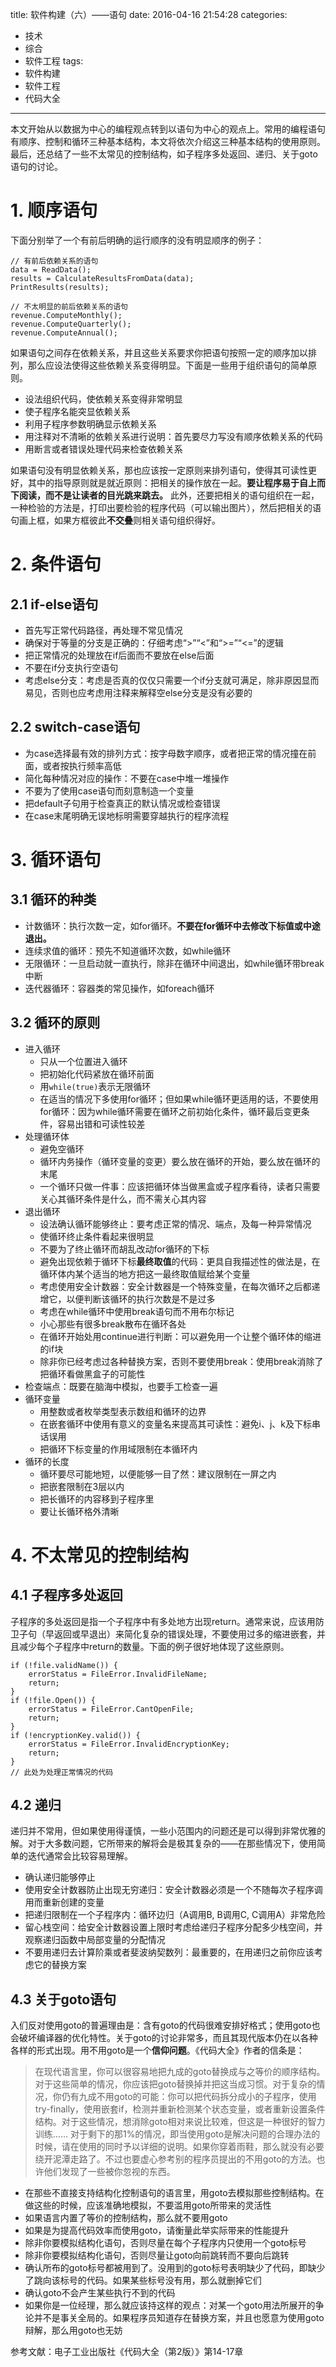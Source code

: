 title: 软件构建（六）——语句
date: 2016-04-16 21:54:28
categories:
- 技术
- 综合
- 软件工程
tags:
- 软件构建
- 软件工程
- 代码大全
---
本文开始从以数据为中心的编程观点转到以语句为中心的观点上。常用的编程语句有顺序、控制和循环三种基本结构，本文将依次介绍这三种基本结构的使用原则。最后，还总结了一些不太常见的控制结构，如子程序多处返回、递归、关于goto语句的讨论。

<!-- more -->

# 1. 顺序语句

下面分别举了一个有前后明确的运行顺序的没有明显顺序的例子：

    // 有前后依赖关系的语句
    data = ReadData();
    results = CalculateResultsFromData(data);
    PrintResults(results);

    // 不太明显的前后依赖关系的语句
    revenue.ComputeMonthly();
    revenue.ComputeQuarterly();
    revenue.ComputeAnnual();

如果语句之间存在依赖关系，并且这些关系要求你把语句按照一定的顺序加以排列，那么应设法使得这些依赖关系变得明显。下面是一些用于组织语句的简单原则。

* 设法组织代码，使依赖关系变得非常明显
* 使子程序名能突显依赖关系
* 利用子程序参数明确显示依赖关系
* 用注释对不清晰的依赖关系进行说明：首先要尽力写没有顺序依赖关系的代码
* 用断言或者错误处理代码来检查依赖关系

如果语句没有明显依赖关系，那也应该按一定原则来排列语句，使得其可读性更好，其中的指导原则就是就近原则：把相关的操作放在一起。**要让程序易于自上而下阅读，而不是让读者的目光跳来跳去。** 此外，还要把相关的语句组织在一起，一种检验的方法是，打印出要检验的程序代码（可以输出图片），然后把相关的语句画上框，如果方框彼此**不交叠**则相关语句组织得好。

# 2. 条件语句

## 2.1 if-else语句

* 首先写正常代码路径，再处理不常见情况
* 确保对于等量的分支是正确的：仔细考虑“>”“<”和“>=”“<=”的逻辑
* 把正常情况的处理放在if后面而不要放在else后面
* 不要在if分支执行空语句
* 考虑else分支：考虑是否真的仅仅只需要一个if分支就可满足，除非原因显而易见，否则也应考虑用注释来解释空else分支是没有必要的

## 2.2 switch-case语句

* 为case选择最有效的排列方式：按字母数字顺序，或者把正常的情况撞在前面，或者按执行频率高低
* 简化每种情况对应的操作：不要在case中堆一堆操作
* 不要为了使用case语句而刻意制造一个变量
* 把default子句用于检查真正的默认情况或检查错误
* 在case末尾明确无误地标明需要穿越执行的程序流程

# 3. 循环语句

## 3.1 循环的种类

* 计数循环：执行次数一定，如for循环。**不要在for循环中去修改下标值或中途退出。**
* 连续求值的循环：预先不知道循环次数，如while循环
* 无限循环：一旦启动就一直执行，除非在循环中间退出，如while循环带break中断
* 迭代器循环：容器类的常见操作，如foreach循环

## 3.2 循环的原则

* 进入循环
    * 只从一个位置进入循环
    * 把初始化代码紧放在循环前面
    * 用`while(true)`表示无限循环
    * 在适当的情况下多使用for循环；但如果while循环更适用的话，不要使用for循环：因为while循环需要在循环之前初始化条件，循环最后变更条件，容易出错和可读性较差
* 处理循环体
    * 避免空循环
    * 循环内务操作（循环变量的变更）要么放在循环的开始，要么放在循环的末尾
    * 一个循环只做一件事：应该把循环体当做黑盒或子程序看待，读者只需要关心其循环条件是什么，而不需关心其内容
* 退出循环
    * 设法确认循环能够终止：要考虑正常的情况、端点，及每一种异常情况
    * 使循环终止条件看起来很明显
    * 不要为了终止循环而胡乱改动for循环的下标
    * 避免出现依赖于循环下标**最终取值**的代码：更具自我描述性的做法是，在循环体内某个适当的地方把这一最终取值赋给某个变量
    * 考虑使用安全计数器：安全计数器是一个特殊变量，在每次循环之后都递增它，以便判断该循环的执行次数是不是过多
    * 考虑在while循环中使用break语句而不用布尔标记
    * 小心那些有很多break散布在循环各处
    * 在循环开始处用continue进行判断：可以避免用一个让整个循环体的缩进的if块
    * 除非你已经考虑过各种替换方案，否则不要使用break：使用break消除了把循环看做黑盒子的可能性
* 检查端点：既要在脑海中模拟，也要手工检查一遍
* 循环变量
    * 用整数或者枚举类型表示数组和循环的边界
    * 在嵌套循环中使用有意义的变量名来提高其可读性：避免i、j、k及下标串话误用
    * 把循环下标变量的作用域限制在本循环内
* 循环的长度
    * 循环要尽可能地短，以便能够一目了然：建议限制在一屏之内
    * 把嵌套限制在3层以内
    * 把长循环的内容移到子程序里
    * 要让长循环格外清晰

# 4. 不太常见的控制结构

## 4.1 子程序多处返回

子程序的多处返回是指一个子程序中有多处地方出现return。通常来说，应该用防卫子句（早返回或早退出）来简化复杂的错误处理，不要使用过多的缩进嵌套，并且减少每个子程序中return的数量。下面的例子很好地体现了这些原则。

    if (!file.validName()) {
        errorStatus = FileError.InvalidFileName;
        return;
    }
    if (!file.Open()) {
        errorStatus = FileError.CantOpenFile;
        return;
    }
    if (!encryptionKey.valid()) {
        errorStatus = FileError.InvalidEncryptionKey;
        return;
    }
    // 此处为处理正常情况的代码

## 4.2 递归

递归并不常用，但如果使用得谨慎，一些小范围内的问题还是可以得到非常优雅的解。对于大多数问题，它所带来的解将会是极其复杂的——在那些情况下，使用简单的迭代通常会比较容易理解。

* 确认递归能够停止
* 使用安全计数器防止出现无穷递归：安全计数器必须是一个不随每次子程序调用而重新创建的变量
* 把递归限制在一个子程序内：循环边归（A调用B, B调用C, C调用A）非常危险
* 留心栈空间：给安全计数器设置上限时考虑给递归子程序分配多少栈空间，并观察递归函数中局部变量的分配情况
* 不要用递归去计算阶乘或者斐波纳契数列：最重要的，在用递归之前你应该考虑它的替换方案

## 4.3 关于goto语句

入们反对使用goto的普遍理由是：含有goto的代码很难安排好格式；使用goto也会破坏编译器的优化特性。关于goto的讨论非常多，而且其现代版本仍在以各种各样的形式出现。用不用goto是一个**信仰问题**。《代码大全》作者的信条是：

> 在现代语言里，你可以很容易地把九成的goto替换成与之等价的顺序结构。对于这些简单的情况，你应该把goto替换掉并把这当成习惯。对于复杂的情况，你仍有九成不用goto的可能：你可以把代码拆分成小的子程序，使用try-finally，使用嵌套if，检测并重新检测某个状态变量，或者重新设置条件结构。对于这些情况，想消除goto相对来说比较难，但这是一种很好的智力训练……
> 对于剩下的那1%的情况，即当使用goto是解决问题的合理办法的时候，请在使用的同时予以详细的说明。如果你穿着雨鞋，那么就没有必要绕开泥潭走路了。不过也要虚心参考别的程序员提出的不用goto的方法。也许他们发现了一些被你忽视的东西。

* 在那些不直接支持结构化控制语句的语言里，用goto去模拟那些控制结构。在做这些的时候，应该准确地模拟，不要滥用goto所带来的灵活性
* 如果语言内置了等价的控制结构，那么就不要用goto
* 如果是为提高代码效率而使用goto，请衡量此举实际带来的性能提升
* 除非你要模拟结构化语句，否则尽量在每个子程序内只使用一个goto标号
* 除非你要模拟结构化语句，否则尽量让goto向前跳转而不要向后跳转
* 确认所布的goto标号都被用到了。没用到的goto标号表明缺少了代码，即缺少了跳向该标号的代码。如果某些标号没有用，那么就删掉它们
* 确认goto不会产生某些执行不到的代码
* 如果你是一位经理，那么就应该持这样的观点：对某一个goto用法所展开的争论并不是事关全局的。如果程序员知道存在替换方案，并且也愿意为使用goto辩解，那么用goto也无妨

参考文献：电子工业出版社《代码大全（第2版）》第14-17章
